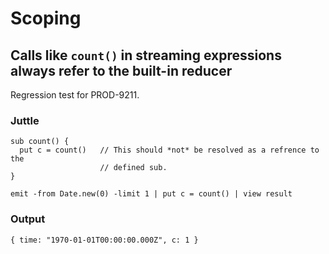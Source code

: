 Scoping
=======

Calls like `count()` in streaming expressions always refer to the built-in reducer
----------------------------------------------------------------------------------

Regression test for PROD-9211.

### Juttle

    sub count() {
      put c = count()   // This should *not* be resolved as a refrence to the
                        // defined sub.
    }

    emit -from Date.new(0) -limit 1 | put c = count() | view result

### Output

    { time: "1970-01-01T00:00:00.000Z", c: 1 }
